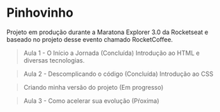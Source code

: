 # Pinhovinho
Projeto em produção durante a Maratona Explorer 3.0 da Rocketseat e baseado no projeto desse evento chamado RocketCoffee.

> Aula 1 - O Início a Jornada (Concluída)
Introdução ao HTML e diversas tecnologias. 

> Aula 2 - Descomplicando o código (Concluída)
Introdução ao CSS

> Criando minha versão do projeto (Em progresso)

> Aula 3 - Como acelerar sua evolução (Pŕoxima)

